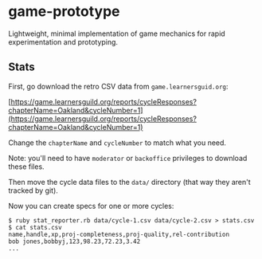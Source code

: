 # game-prototype

Lightweight, minimal implementation of game mechanics for rapid experimentation and prototyping.

## Stats

First, go download the retro CSV data from `game.learnersguid.org`:

[https://game.learnersguild.org/reports/cycleResponses?chapterName=Oakland&cycleNumber=1](https://game.learnersguild.org/reports/cycleResponses?chapterName=Oakland&cycleNumber=1)

Change the `chapterName` and `cycleNumber` to match what you need.

Note: you'll need to have `moderator` or `backoffice` privileges to download these files.

Then move the cycle data files to the `data/` directory (that way they aren't tracked by git).

Now you can create specs for one or more cycles:

```shell-session
$ ruby stat_reporter.rb data/cycle-1.csv data/cycle-2.csv > stats.csv
$ cat stats.csv
name,handle,xp,proj-completeness,proj-quality,rel-contribution
bob jones,bobbyj,123,98.23,72.23,3.42
...
```
